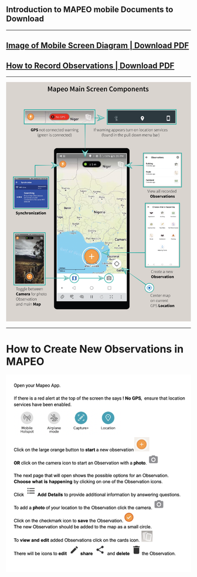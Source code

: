 ## Introduction to MAPEO mobile Documents to Download

---

## [Image of Mobile Screen Diagram  |  Download PDF](docsPDF/AdamawaPDF.pdf)

## [How to Record Observations  |  Download PDF](docsPDF/recordObservations.pdf)

---

![Mobile Diagram](images/Adam.png)

---

# How to Create New Observations in MAPEO 
![figure1.1.1.png](images/IntroTextAi.png)